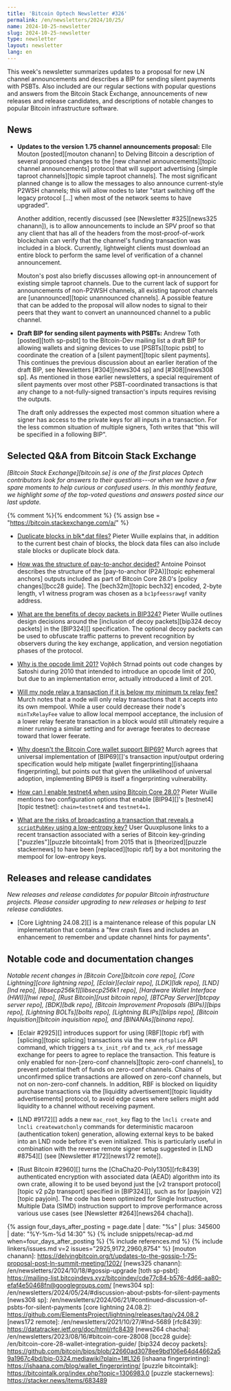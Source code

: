 ```yaml
---
title: 'Bitcoin Optech Newsletter #326'
permalink: /en/newsletters/2024/10/25/
name: 2024-10-25-newsletter
slug: 2024-10-25-newsletter
type: newsletter
layout: newsletter
lang: en
---
```

This week's newsletter summarizes updates to a proposal for new LN
channel announcements and describes a BIP for sending silent payments
with PSBTs.  Also included are our regular sections with popular
questions and answers from the Bitcoin Stack Exchange, announcements of
new releases and release candidates, and descriptions of notable changes
to popular Bitcoin infrastructure software.

## News

- **Updates to the version 1.75 channel announcements proposal:** Elle
  Mouton [posted][mouton chanann] to Delving Bitcoin a description of
  several proposed changes to the [new channel announcements][topic
  channel announcements] protocol that will support advertising [simple
  taproot channels][topic simple taproot channels].  The most
  significant planned change is to allow the messages to also announce
  current-style P2WSH channels; this will allow nodes to later "start
  switching off the legacy protocol [...] when most of the network seems
  to have upgraded".

  Another addition, recently discussed (see [Newsletter #325][news325
  chanann]), is to allow announcements to include an SPV proof so that
  any client that has all of the headers from the most-proof-of-work
  blockchain can verify that the channel's funding transaction was
  included in a block.  Currently, lightweight clients must download an
  entire block to perform the same level of verification of a channel
  announcement.

  Mouton's post also briefly discusses allowing opt-in announcement of
  existing simple taproot channels.  Due to the current lack of support
  for announcements of non-P2WSH channels, all existing taproot channels
  are [unannounced][topic unannounced channels].  A possible feature
  that can be added to the proposal will allow nodes to signal to their
  peers that they want to convert an unannounced channel to a public
  channel.

- **Draft BIP for sending silent payments with PSBTs:** Andrew Toth
  [posted][toth sp-psbt] to the Bitcoin-Dev mailing list a draft BIP for
  allowing wallets and signing devices to use [PSBTs][topic psbt] to
  coordinate the creation of a [silent payment][topic silent payments].
  This continues the previous discussion about an earlier iteration of the
  draft BIP, see Newsletters [#304][news304 sp] and [#308][news308 sp].
  As mentioned in those earlier newsletters, a special requirement of
  silent payments over most other PSBT-coordinated transactions is that
  any change to a not-fully-signed transaction's inputs requires
  revising the outputs.

  The draft only addresses the expected most common situation where a
  signer has access to the private keys for all inputs in a transaction.
  For the less common situation of multiple signers, Toth writes that
  "this will be specified in a following BIP".

## Selected Q&A from Bitcoin Stack Exchange

*[Bitcoin Stack Exchange][bitcoin.se] is one of the first places Optech
contributors look for answers to their questions---or when we have a
few spare moments to help curious or confused users.  In
this monthly feature, we highlight some of the top-voted questions and
answers posted since our last update.*

{% comment %}<!-- https://bitcoin.stackexchange.com/search?tab=votes&q=created%3a1m..%20is%3aanswer -->{% endcomment %}
{% assign bse = "https://bitcoin.stackexchange.com/a/" %}

- [Duplicate blocks in blk*.dat files?]({{bse}}124368)
  Pieter Wuille explains that, in addition to the current best chain of blocks,
  the block data files can also include stale blocks or duplicate block data.

- [How was the structure of pay-to-anchor decided?]({{bse}}124383)
  Antoine Poinsot describes the structure of the [pay-to-anchor (P2A)][topic
  ephemeral anchors] outputs included as part of Bitcoin Core 28.0's [policy
  changes][bcc28 guide]. The [bech32m][topic bech32] encoded, 2-byte length, v1
  witness program was chosen as a `bc1pfeessrawgf` vanity address.

- [What are the benefits of decoy packets in BIP324?]({{bse}}124301)
  Pieter Wuille outlines design decisions around the [inclusion of decoy
  packets][bip324 decoy packets] in the [BIP324][] specification. The optional
  decoy packets can be used to obfuscate traffic patterns to prevent recognition by
  observers during the key exchange, application, and version negotiation phases
  of the protocol.

- [Why is the opcode limit 201?]({{bse}}124465)
  Vojtěch Strnad points out code changes by Satoshi during 2010 that intended to
  introduce an opcode limit of 200, but due to an implementation error, actually
  introduced a limit of 201.

- [Will my node relay a transaction if it is below my minimum tx relay fee?]({{bse}}124387)
  Murch notes that a node will only relay transactions that it accepts into its
  own mempool. While a user could decrease their node's `minTxRelayFee` value to
  allow local mempool acceptance, the inclusion of a lower relay feerate transaction
  in a block would still ultimately require a miner running a similar setting
  and for average feerates to decrease toward that lower feerate.

- [Why doesn't the Bitcoin Core wallet support BIP69?]({{bse}}124382)
  Murch agrees that universal implementation of [BIP69][]'s transaction
  input/output ordering specification would help mitigate [wallet
  fingerprinting][ishaana fingerprinting], but points out that given the
  unlikelihood of universal adoption, implementing BIP69 is itself a
  fingerprinting vulnerability.

- [How can I enable testnet4 when using Bitcoin Core 28.0?]({{bse}}124443)
  Pieter Wuille mentions two configuration options that enable [BIP94][]'s
  [testnet4][topic testnet]: `chain=testnet4` and `testnet4=1`.

- [What are the risks of broadcasting a transaction that reveals a `scriptPubKey` using a low-entropy key?]({{bse}}124296)
  User Quuxplusone links to a recent transaction associated with a series of
  Bitcoin key-grinding ["puzzles"][puzzle bitcointalk] from 2015 that is
  [theorized][puzzle stackernews] to have been [replaced][topic rbf] by a bot
  monitoring the mempool for low-entropy keys.

## Releases and release candidates

_New releases and release candidates for popular Bitcoin infrastructure
projects.  Please consider upgrading to new releases or helping to test
release candidates._

- [Core Lightning 24.08.2][] is a maintenance release of this popular LN
  implementation that contains a "few crash fixes and includes an
  enhancement to remember and update channel hints for payments".

## Notable code and documentation changes

_Notable recent changes in [Bitcoin Core][bitcoin core repo], [Core
Lightning][core lightning repo], [Eclair][eclair repo], [LDK][ldk repo],
[LND][lnd repo], [libsecp256k1][libsecp256k1 repo], [Hardware Wallet
Interface (HWI)][hwi repo], [Rust Bitcoin][rust bitcoin repo], [BTCPay
Server][btcpay server repo], [BDK][bdk repo], [Bitcoin Improvement
Proposals (BIPs)][bips repo], [Lightning BOLTs][bolts repo],
[Lightning BLIPs][blips repo], [Bitcoin Inquisition][bitcoin inquisition
repo], and [BINANAs][binana repo]._

- [Eclair #2925][] introduces support for using [RBF][topic rbf] with
  [splicing][topic splicing] transactions via the new `rbfsplice` API command,
  which triggers a `tx_init_rbf` and `tx_ack_rbf` message exchange for peers to
  agree to replace the transaction. This feature is only enabled for
  non-[zero-conf channels][topic zero-conf channels], to prevent potential theft
  of funds on zero-conf channels. Chains of unconfirmed splice transactions are
  allowed on zero-conf channels, but not on non-zero-conf channels. In addition,
  RBF is blocked on liquidity purchase transactions via the [liquidity
  advertisement][topic liquidity advertisements] protocol, to avoid edge cases
  where sellers might add liquidity to a channel without receiving payment.

- [LND #9172][] adds a new `mac_root_key` flag to the `lncli create` and `lncli
  createwatchonly` commands for deterministic macaroon (authentication token)
  generation, allowing external keys to be baked into an LND node before it's
  even initialized. This is particularly useful in combination with the reverse
  remote signer setup suggested in [LND #8754][] (see [Newsletter #172][news172
  remote]).

- [Rust Bitcoin #2960][] turns the [ChaCha20-Poly1305][rfc8439] authenticated
  encryption with associated data (AEAD) algorithm into its own crate, allowing
  it to be used beyond just the [v2 transport protocol][topic v2 p2p transport]
  specified in [BIP324][], such as for [payjoin V2][topic payjoin]. The code has
  been optimized for Single Instruction, Multiple Data (SIMD) instruction
  support to improve performance across various use cases (see [Newsletter
  #264][news264 chacha]).

{% assign four_days_after_posting = page.date | date: "%s" | plus: 345600 | date: "%Y-%m-%d 14:30" %}
{% include snippets/recap-ad.md when=four_days_after_posting %}
{% include references.md %}
{% include linkers/issues.md v=2 issues="2925,9172,2960,8754" %}
[mouton chanann]: https://delvingbitcoin.org/t/updates-to-the-gossip-1-75-proposal-post-ln-summit-meeting/1202/
[news325 chanann]: /en/newsletters/2024/10/18/#gossip-upgrade
[toth sp-psbt]: https://mailing-list.bitcoindevs.xyz/bitcoindev/cde77c84-b576-4d66-aa80-efaf4e50468fn@googlegroups.com/
[news304 sp]: /en/newsletters/2024/05/24/#discussion-about-psbts-for-silent-payments
[news308 sp]: /en/newsletters/2024/06/21/#continued-discussion-of-psbts-for-silent-payments
[core lightning 24.08.2]: https://github.com/ElementsProject/lightning/releases/tag/v24.08.2
[news172 remote]: /en/newsletters/2021/10/27/#lnd-5689
[rfc8439]: https://datatracker.ietf.org/doc/html/rfc8439
[news264 chacha]: /en/newsletters/2023/08/16/#bitcoin-core-28008
[bcc28 guide]: /en/bitcoin-core-28-wallet-integration-guide/
[bip324 decoy packets]: https://github.com/bitcoin/bips/blob/22660ad3078ee9bd106e64d44662a59a1967c4bd/bip-0324.mediawiki?plain=1#L126
[ishaana fingerprinting]: https://ishaana.com/blog/wallet_fingerprinting/
[puzzle bitcointalk]: https://bitcointalk.org/index.php?topic=1306983.0
[puzzle stackernews]: https://stacker.news/items/683489

